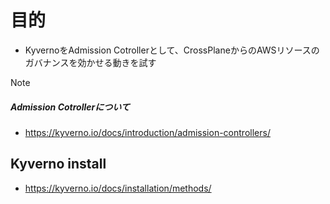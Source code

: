 # 目的
- KyvernoをAdmission Cotrollerとして、CrossPlaneからのAWSリソースのガバナンスを効かせる動きを試す

> [!NOTE]  
> ##### Admission Cotrollerについて
> - https://kyverno.io/docs/introduction/admission-controllers/

## Kyverno install
- https://kyverno.io/docs/installation/methods/